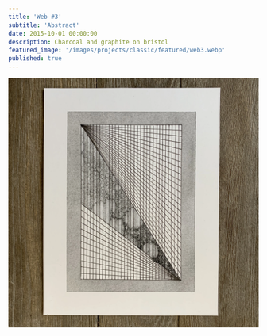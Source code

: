 ```yaml
---
title: 'Web #3'
subtitle: 'Abstract'
date: 2015-10-01 00:00:00
description: Charcoal and graphite on bristol
featured_image: '/images/projects/classic/featured/web3.webp'
published: true
---
```


![](/images/projects/classic/full_size/web3.webp)
